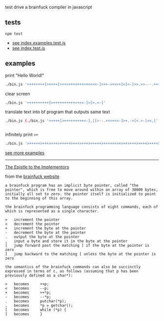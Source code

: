 test drive a brainfuck compiler in javascript

## tests

```
npm test
```

- [see index.examples.test.js](https://github.com/christian-fei/test-drive-a-brainfuck-compiler-in-javascript/blob/master/index.examples.test.js)
- [see index.test.js](https://github.com/christian-fei/test-drive-a-brainfuck-compiler-in-javascript/blob/master/index.test.js)


## examples

print "Hello World!"

```sh
./bin.js '++++++++[>++++[>++>+++>+++>+<<<<-]>+>->+>>+[<]<-]>>.>>---.+++++++..+++.>.<<-.>.+++.------.--------.>+.'
```

clear screen

```sh
./bin.js '++++++++++[>++++++++++>+<<-]>[>.<-]'
```

translate text into bf program that outputs same text

```sh
./bin.js (./bin.js '+++++[>+++++++++<-],[[>--.++>+<<-]>+.->[<.>-]<<,]' 'hello world')
```

```sh
```

infinitely print `>+`

```sh
./bin.js '>+++++>+++>+++>+++++>+++>+++>+++++>++++++>+>++>+++>++++>++++>+++>+++>+++++>+>+>++++>+++++++>+>+++++>+>+>+++++>++++++>+++>+++>++>+>+>++++>++++++>++++>++++>+++>+++++>+++>+++>++++>++>+>+>+>+>++>++>++>+>+>++>+>+>++++++>++++++>+>+>++++++>++++++>+>+>+>+++++>++++++>+>+++++>+++>+++>++++>++>+>+>++>+>+>++>++>+>+>++>++>+>+>+>+>++>+>+>+>++++>++>++>+>+++++>++++++>+++>+++>+++>+++>+++>+++>++>+>+>+>+>++>+>+>++++>+++>+++>+++>+++++>+>+++++>++++++>+>+>+>++>+++>+++>+++++++>+++>++++>+>++>+>+++++++>++++++>+>+++++>++++++>+++>+++>++>++>++>++>++>++>+>++>++>++>++>++>++>++>++>++>+>++++>++>++>++>++>++>++>++>+++++>++++++>++++>+++>+++++>++++++>++++>+++>+++>++++>+>+>+>+>+++++>+++>+++++>++++++>+++>+++>+++>++>+>+>+>++++>++++[[>>>+<<<-]<]>>>>[<<[-]<[-]+++++++[>+++++++++>++++++<<-]>-.>+>[<.<<+>>>-]>]<<<[>>+>>>>+<<<<<<-]>++[>>>+>>>>++>>++>>+>>+[<<]>-]>>>-->>-->>+>>+++>>>>+[<<]<[[-[>>+<<-]>>]>.[>>]<<[[<+>-]<<]<<]'
```

[see more examples](https://github.com/christian-fei/test-drive-a-brainfuck-compiler-in-javascript/blob/master/index.examples.test.js)

---

[The Epistle to the Implementors](http://www.hevanet.com/cristofd/brainfuck/epistle.html)

from the [brainfuck website](https://www.muppetlabs.com/~breadbox/bf/)

```
a brainfuck program has an implicit byte pointer, called "the pointer", which is free to move around within an array of 30000 bytes, initially all set to zero. the pointer itself is initialized to point to the beginning of this array.

the brainfuck programming language consists of eight commands, each of which is represented as a single character.

> 	increment the pointer
< 	decrement the pointer
+ 	increment the byte at the pointer
- 	decrement the byte at the pointer
. 	output the byte at the pointer
, 	input a byte and store it in the byte at the pointer
[ 	jump forward past the matching ] if the byte at the pointer is zero
] 	jump backward to the matching [ unless the byte at the pointer is zero

the semantics of the brainfuck commands can also be succinctly expressed in terms of c, as follows (assuming that p has been previously defined as a char*):

> 	becomes 	++p;
< 	becomes 	--p;
+ 	becomes 	++*p;
- 	becomes 	--*p;
. 	becomes 	putchar(*p);
, 	becomes 	*p = getchar();
[ 	becomes 	while (*p) {
] 	becomes 	}
```